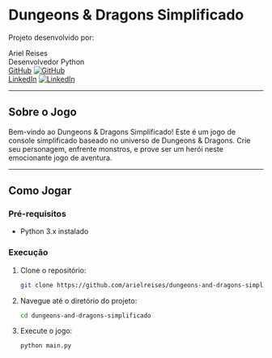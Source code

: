 # Dungeons & Dragons Simplificado

Projeto desenvolvido por:

Ariel Reises  
Desenvolvedor Python  
[GitHub](https://github.com/arielreises) [![GitHub](https://img.shields.io/badge/GitHub-arielreises-blue)](https://github.com/arielreises)  
[LinkedIn](https://www.linkedin.com/in/arielreises/) [![LinkedIn](https://img.shields.io/badge/LinkedIn-arielreises-blue)](https://www.linkedin.com/in/arielreises/)

---

## Sobre o Jogo

Bem-vindo ao Dungeons & Dragons Simplificado! Este é um jogo de console simplificado baseado no universo de Dungeons & Dragons. Crie seu personagem, enfrente monstros, e prove ser um herói neste emocionante jogo de aventura.

---

## Como Jogar

### Pré-requisitos

- Python 3.x instalado

### Execução

1. Clone o repositório:

   ```bash
   git clone https://github.com/arielreises/dungeons-and-dragons-simplificado.git

2. Navegue até o diretório do projeto:
   ```bash
   cd dungeons-and-dragons-simplificado

3. Execute o jogo:
   ```bash
   python main.py
